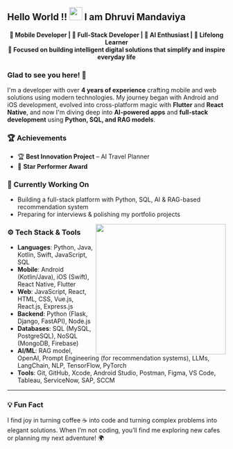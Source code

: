 

## Hello World !! <img src="https://raw.githubusercontent.com/syedareehaquasar/syedareehaquasar/master/gifs/Hi.gif" width="30px"> I am Dhruvi Mandaviya </h2>

<h4 align="center">
  🚀 Mobile Developer | 🌟 Full-Stack Developer | 🤖 AI Enthusiast | 🧠 Lifelong Learner <br>
  🎯 Focused on building intelligent digital solutions that simplify and inspire everyday life
</h4>

### Glad to see you here! 🤩

I'm a developer with over **4 years of experience** crafting mobile and web solutions using modern technologies. My journey began with Android and iOS development, evolved into cross-platform magic with **Flutter** and **React Native**, and now I'm diving deep into **AI-powered apps** and **full-stack development** using **Python, SQL, and RAG models**.

### 🏆 Achievements
  - 🏆 **Best Innovation Project** – AI Travel Planner
  - 🌟 **Star Performer Award**
    
### 🔭 Currently Working On
- Building a full-stack platform with Python, SQL, AI & RAG-based recommendation system  
- Preparing for interviews & polishing my portfolio projects


<img align="right" img src="https://raw.githubusercontent.com/akshitagupta15june/akshitagupta15june/master/200w.webp" width="300px">
  
### ⚙️ Tech Stack & Tools

- **Languages**:  Python, Java, Kotlin, Swift, JavaScript, SQL
- **Mobile**: Android (Kotlin/Java), iOS (Swift), React Native, Flutter
- **Web**: JavaScript, React, HTML, CSS, Vue.js, React.js, Express.js   
- **Backend**: Python (Flask, Django, FastAPI), Node.js  
- **Databases**: SQL (MySQL, PostgreSQL), NoSQL (MongoDB, Firebase)  
- **AI/ML**: RAG model, OpenAI, Prompt Engineering (for recommendation systems), LLMs, LangChain, NLP, TensorFlow, PyTorch
- **Tools**: Git, GitHub, Xcode, Android Studio, Postman, Figma, VS Code, Tableau, ServiceNow, SAP, SCCM

---
### 💡 Fun Fact

I find joy in turning coffee ☕ into code and turning complex problems into elegant solutions. When I’m not coding, you’ll find me exploring new cafes or planning my next adventure! 🌍
